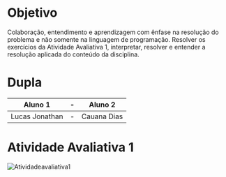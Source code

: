 # Objetivo
Colaboração, entendimento e aprendizagem com ênfase na resolução do problema e não somente na linguagem de programação. Resolver os exercícios da Atividade Avaliativa 1, interpretar, resolver e entender a resolução aplicada do conteúdo da disciplina.

# Dupla
| **Aluno 1** |     -     | **Aluno 2** | 
|:------:|:------:|:------:|
|Lucas Jonathan|     -     |Cauana Dias|

# Atividade Avaliativa 1 

![Atividadeavaliativa1](https://user-images.githubusercontent.com/111617449/198360766-bd419f17-e812-4c36-a110-3128e848f60e.jpg)


